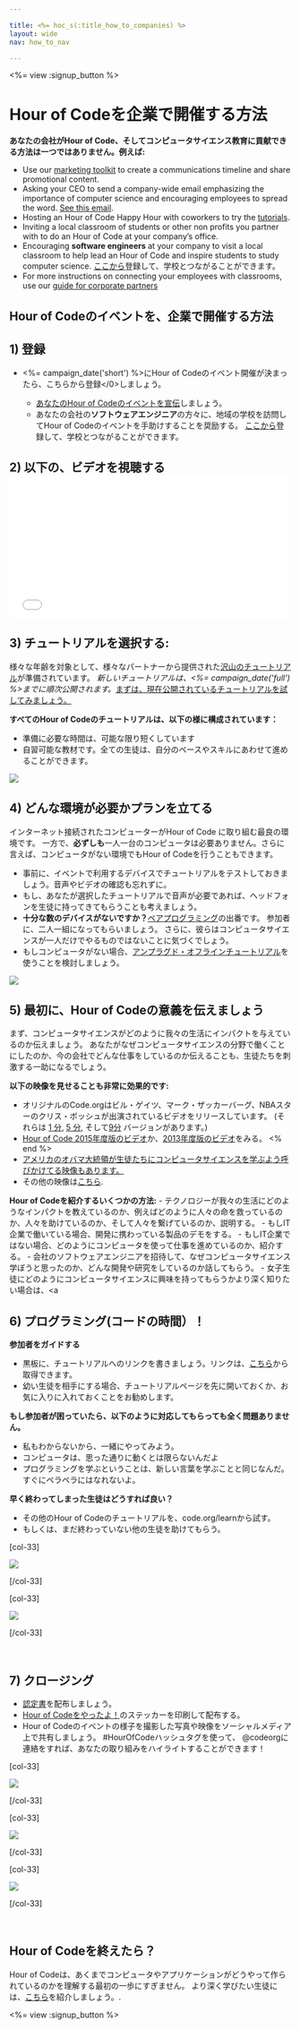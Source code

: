 ```yaml
---

title: <%= hoc_s(:title_how_to_companies) %>
layout: wide
nav: how_to_nav

---
```


<%= view :signup_button %>

# Hour of Codeを企業で開催する方法

**あなたの会社がHour of Code、そしてコンピュータサイエンス教育に貢献できる方法は一つではありません。例えば:**

  * Use our [marketing toolkit](<%= localized_file('/files/HourOfCodeInternalMarketingToolkit.pdf') %>) to create a communications timeline and share promotional content.
  * Asking your CEO to send a company-wide email emphasizing the importance of computer science and encouraging employees to spread the word. [See this email](<%= resolve_url('/promote/resources#sample-emails') %>).
  * Hosting an Hour of Code Happy Hour with coworkers to try the [tutorials](<%= resolve_url('https://code.org/learn') %>).
  * Inviting a local classroom of students or other non profits you partner with to do an Hour of Code at your company’s office.
  * Encouraging **software engineers** at your company to visit a local classroom to help lead an Hour of Code and inspire students to study computer science. [ここから](<%= resolve_url('https://code.org/volunteer/engineer') %>)登録して、学校とつながることができます。
  * For more instructions on connecting your employees with classrooms, use our [guide for corporate partners](<%= localized_file('/files/HourOfCodeGuideForCorporatePartners.pdf') %>)

## Hour of Codeのイベントを、企業で開催する方法

## 1) 登録

  * <%= campaign_date('short') %>にHour of Code</a>のイベント開催が決まったら、こちらから登録</0>しましょう。</li> 
    
      * [あなたのHour of Codeのイベントを宣伝](<%= resolve_url('/promote') %>)しましょう。
      * あなたの会社の**ソフトウェアエンジニア**の方々に、地域の学校を訪問してHour of Codeのイベントを手助けすることを奨励する。 [ここから](<%= resolve_url('https://code.org/volunteer/engineer') %>)登録して、学校とつながることができます。</ul> 
    
    ## 2) 以下の、ビデオを視聴する <iframe width="500" height="255" src="//www.youtube.com/embed/SrnvvWDm73k" frameborder="0" allowfullscreen></iframe>    
    ## 3) チュートリアルを選択する:
    
    様々な年齢を対象として、様々なパートナーから提供された[沢山のチュートリアル](<%= resolve_url('https://code.org/learn') %>)が準備されています。 *新しいチュートリアルは、<%= campaign_date('full') %>までに順次公開されます。*[まずは、現在公開されているチュートリアルを試してみましょう。](<%= resolve_url("https://code.org/learn") %>)
    
    **すべてのHour of Codeのチュートリアルは、以下の様に構成されています：**
    
      * 準備に必要な時間は、可能な限り短くしています
      * 自習可能な教材です。全ての生徒は、自分のペースやスキルにあわせて進めることができます。
    
    [![](/images/fit-700/tutorials.png)](<%= resolve_url('https://code.org/learn') %>)
    
    ## 4) どんな環境が必要かプランを立てる
    
    インターネット接続されたコンピューターがHour of Code に取り組む最良の環境です。 一方で、**必ずしも**一人一台のコンピュータは必要ありません。さらに言えば、コンピュータがない環境でもHour of Codeを行うこともできます。
    
      * 事前に、イベントで利用するデバイスでチュートリアルをテストしておきましょう。音声やビデオの確認も忘れずに。
      * もし、あなたが選択したチュートリアルで音声が必要であれば、ヘッドフォンを生徒に持ってきてもらうことも考えましょう。
      * **十分な数のデバイスがないですか？**[ペアプログラミング](https://www.youtube.com/watch?v=vgkahOzFH2Q)の出番です。 参加者に、二人一組になってもらいましょう。 さらに、彼らはコンピュータサイエンスが一人だけでやるものではないことに気づくでしょう。
      * もしコンピュータがない場合、[アンプラグド・オフラインチュートリアル](<%= resolve_url('https://code.org/learn') %>)を使うことを検討しましょう。 
    
    ![](/images/fit-350/group_ipad.jpg)
    
    ## 5) 最初に、Hour of Codeの意義を伝えましょう
    
    まず、コンピュータサイエンスがどのように我々の生活にインパクトを与えているのか伝えましょう。 あなたがなぜコンピュータサイエンスの分野で働くことにしたのか、今の会社でどんな仕事をしているのか伝えることも、生徒たちを刺激する一助になるでしょう。
    
    **以下の映像を見せることも非常に効果的です:**
    
      * オリジナルのCode.orgはビル・ゲイツ、マーク・ザッカーバーグ、NBAスターのクリス・ボッシュが出演されているビデオをリリースしています。 (それらは [1 分](https://www.youtube.com/watch?v=qYZF6oIZtfc), [5 分](https://www.youtube.com/watch?v=nKIu9yen5nc), そして[9分](https://www.youtube.com/watch?v=dU1xS07N-FA) バージョンがあります。)
      * [Hour of Code 2015年度版のビデオ](https://www.youtube.com/watch?v=7L97YMYqLHc)か、[2013年度版のビデオ](https://www.youtube.com/watch?v=FC5FbmsH4fw)をみる。 <% end %>
      * [アメリカのオバマ大統領が生徒たちにコンピュータサイエンスを学ぶよう呼びかけてる映像もあります。](https://www.youtube.com/watch?v=6XvmhE1J9PY)
      * その他の映像は[こちら](https://www.youtube.com/playlist?list=PLzdnOPI1iJNfpD8i4Sx7U0y2MccnrNZuP).
    
    **Hour of Codeを紹介するいくつかの方法:** - テクノロジーが我々の生活にどのようなインパクトを教えているのか、例えばどのように人々の命を救っているのか、人々を助けているのか、そして人々を繋げているのか、説明する。 - もしIT企業で働いている場合、開発に携わっている製品のデモをする。 - もしIT企業ではない場合、どのようにコンピュータを使って仕事を進めているのか、紹介する。 - 会社のソフトウェアエンジニアを招待して、なぜコンピュータサイエンス学ぼうと思ったのか、どんな開発や研究をしているのか話してもらう。 - 女子生徒にどのようにコンピュータサイエンスに興味を持ってもらうかより深く知りたい場合は、<a
    
    ## 6) プログラミング(コードの時間）！
    
    **参加者をガイドする**
    
      * 黒板に、チュートリアルへのリンクを書きましょう。リンクは、[こちら](<%= resolve_url('https://code.org/learn') %>)から取得できます。
      * 幼い生徒を相手にする場合、チュートリアルページを先に開いておくか、お気に入りに入れておくことをお勧めします。
    
    **もし参加者が困っていたら、以下のように対応してもらっても全く問題ありません。**
    
      * 私もわからないから、一緒にやってみよう。
      * コンピュータは、思った通りに動くとは限らないんだよ
      * プログラミングを学ぶということは、新しい言葉を学ぶことと同じなんだ。すぐにペラペラにはなれないよ。
    
    **早く終わってしまった生徒はどうすれば良い？**
    
      * その他のHour of Codeのチュートリアルを、code.org/learnから試す。
      * もしくは、まだ終わっていない他の生徒を助けてもらう。
    
    [col-33]
    
    ![](/images/fit-250/highschoolgirls.jpeg)
    
    [/col-33]
    
    [col-33]
    
    ![](/images/fit-300/group_ar.jpg)
    
    [/col-33]
    
    <p style="clear:both">
      &nbsp;
    </p>
    
    ## 7) クロージング
    
      * [認定書](<%= resolve_url('https://code.org/certificates') %>)を配布しましょう。
      * [Hour of Codeをやったよ！](<%= resolve_url('/promote/resources#stickers') %>)のステッカーを印刷して配布する。
      * Hour of Codeのイベントの様子を撮影した写真や映像をソーシャルメディア上で共有しましょう。 #HourOfCodeハッシュタグを使って、 @codeorgに連絡をすれば、あなたの取り組みをハイライトすることができます！
    
    [col-33]
    
    ![](/images/fit-250/celebrate2.jpeg)
    
    [/col-33]
    
    [col-33]
    
    ![](/images/fit-260/highlight-certificates.jpg)
    
    [/col-33]
    
    [col-33]
    
    ![](/images/fit-300/boy-certificate.jpg)
    
    [/col-33]
    
    <p style="clear:both">
      &nbsp;
    </p>
    
    ## Hour of Codeを終えたら？
    
    Hour of Codeは、あくまでコンピュータやアプリケーションがどうやって作られているのかを理解する最初の一歩にすぎません。 より深く学びたい生徒には、[こちら](<%= resolve_url('https://code.org/learn/beyond') %>)を紹介しましょう。.
    
    <%= view :signup_button %>